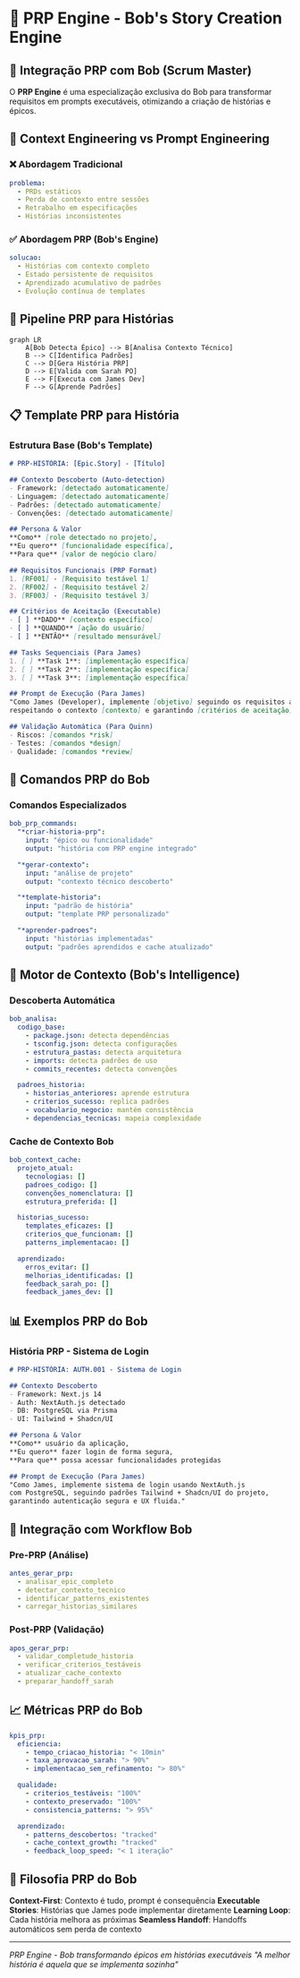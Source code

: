 # 🧠 PRP Engine - Bob's Story Creation Engine

## 📌 Integração PRP com Bob (Scrum Master)

O **PRP Engine** é uma especialização exclusiva do Bob para transformar requisitos em prompts executáveis, otimizando a criação de histórias e épicos.

## 🎯 Context Engineering vs Prompt Engineering

### ❌ Abordagem Tradicional
```yaml
problema:
  - PRDs estáticos
  - Perda de contexto entre sessões
  - Retrabalho em especificações
  - Histórias inconsistentes
```

### ✅ Abordagem PRP (Bob's Engine)
```yaml
solucao:
  - Histórias com contexto completo
  - Estado persistente de requisitos
  - Aprendizado acumulativo de padrões
  - Evolução contínua de templates
```

## 🔄 Pipeline PRP para Histórias

```mermaid
graph LR
    A[Bob Detecta Épico] --> B[Analisa Contexto Técnico]
    B --> C[Identifica Padrões]
    C --> D[Gera História PRP]
    D --> E[Valida com Sarah PO]
    E --> F[Executa com James Dev]
    F --> G[Aprende Padrões]
```

## 📋 Template PRP para História

### Estrutura Base (Bob's Template)
```markdown
# PRP-HISTÓRIA: [Epic.Story] - [Título]

## Contexto Descoberto (Auto-detection)
- Framework: [detectado automaticamente]
- Linguagem: [detectado automaticamente]
- Padrões: [detectado automaticamente]
- Convenções: [detectado automaticamente]

## Persona & Valor
**Como** [role detectado no projeto],
**Eu quero** [funcionalidade específica],
**Para que** [valor de negócio claro]

## Requisitos Funcionais (PRP Format)
1. [RF001] - [Requisito testável 1]
2. [RF002] - [Requisito testável 2]
3. [RF003] - [Requisito testável 3]

## Critérios de Aceitação (Executable)
- [ ] **DADO** [contexto específico]
- [ ] **QUANDO** [ação do usuário]
- [ ] **ENTÃO** [resultado mensurável]

## Tasks Sequenciais (Para James)
1. [ ] **Task 1**: [implementação específica]
2. [ ] **Task 2**: [implementação específica]
3. [ ] **Task 3**: [implementação específica]

## Prompt de Execução (Para James)
"Como James (Developer), implemente [objetivo] seguindo os requisitos acima,
respeitando o contexto [contexto] e garantindo [critérios de aceitação]."

## Validação Automática (Para Quinn)
- Riscos: [comandos *risk]
- Testes: [comandos *design]
- Qualidade: [comandos *review]
```

## 🚀 Comandos PRP do Bob

### Comandos Especializados
```yaml
bob_prp_commands:
  "*criar-historia-prp":
    input: "épico ou funcionalidade"
    output: "história com PRP engine integrado"

  "*gerar-contexto":
    input: "análise de projeto"
    output: "contexto técnico descoberto"

  "*template-historia":
    input: "padrão de história"
    output: "template PRP personalizado"

  "*aprender-padroes":
    input: "histórias implementadas"
    output: "padrões aprendidos e cache atualizado"
```

## 🧠 Motor de Contexto (Bob's Intelligence)

### Descoberta Automática
```yaml
bob_analisa:
  codigo_base:
    - package.json: detecta dependências
    - tsconfig.json: detecta configurações
    - estrutura_pastas: detecta arquitetura
    - imports: detecta padrões de uso
    - commits_recentes: detecta convenções

  padroes_historia:
    - historias_anteriores: aprende estrutura
    - criterios_sucesso: replica padrões
    - vocabulario_negocio: mantém consistência
    - dependencias_tecnicas: mapeia complexidade
```

### Cache de Contexto Bob
```yaml
bob_context_cache:
  projeto_atual:
    tecnologias: []
    padroes_codigo: []
    convenções_nomenclatura: []
    estrutura_preferida: []

  historias_sucesso:
    templates_eficazes: []
    criterios_que_funcionam: []
    patterns_implementacao: []

  aprendizado:
    erros_evitar: []
    melhorias_identificadas: []
    feedback_sarah_po: []
    feedback_james_dev: []
```

## 📊 Exemplos PRP do Bob

### História PRP - Sistema de Login
```markdown
# PRP-HISTÓRIA: AUTH.001 - Sistema de Login

## Contexto Descoberto
- Framework: Next.js 14
- Auth: NextAuth.js detectado
- DB: PostgreSQL via Prisma
- UI: Tailwind + Shadcn/UI

## Persona & Valor
**Como** usuário da aplicação,
**Eu quero** fazer login de forma segura,
**Para que** possa acessar funcionalidades protegidas

## Prompt de Execução (Para James)
"Como James, implemente sistema de login usando NextAuth.js
com PostgreSQL, seguindo padrões Tailwind + Shadcn/UI do projeto,
garantindo autenticação segura e UX fluida."
```

## 🔧 Integração com Workflow Bob

### Pre-PRP (Análise)
```yaml
antes_gerar_prp:
  - analisar_epic_completo
  - detectar_contexto_tecnico
  - identificar_patterns_existentes
  - carregar_historias_similares
```

### Post-PRP (Validação)
```yaml
apos_gerar_prp:
  - validar_completude_historia
  - verificar_criterios_testáveis
  - atualizar_cache_contexto
  - preparar_handoff_sarah
```

## 📈 Métricas PRP do Bob

```yaml
kpis_prp:
  eficiencia:
    - tempo_criacao_historia: "< 10min"
    - taxa_aprovacao_sarah: "> 90%"
    - implementacao_sem_refinamento: "> 80%"

  qualidade:
    - criterios_testáveis: "100%"
    - contexto_preservado: "100%"
    - consistencia_patterns: "> 95%"

  aprendizado:
    - patterns_descobertos: "tracked"
    - cache_context_growth: "tracked"
    - feedback_loop_speed: "< 1 iteração"
```

## 🎯 Filosofia PRP do Bob

**Context-First**: Contexto é tudo, prompt é consequência
**Executable Stories**: Histórias que James pode implementar diretamente
**Learning Loop**: Cada história melhora as próximas
**Seamless Handoff**: Handoffs automáticos sem perda de contexto

---

*PRP Engine - Bob transformando épicos em histórias executáveis*
*"A melhor história é aquela que se implementa sozinha"*